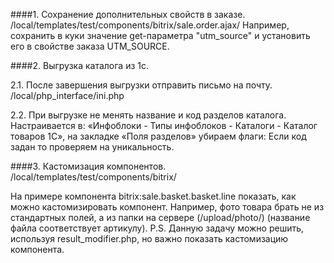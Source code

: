 
####1. Сохранение дополнительных свойств в заказе. 
/local/templates/test/components/bitrix/sale.order.ajax/
Например,  сохранить в куки значение get-параметра "utm_source" и установить его в свойстве заказа UTM_SOURCE.

####2. Выгрузка каталога из 1с.

2.1. После завершения выгрузки отправить письмо на почту.
/local/php_interface/ini.php

2.2. При выгрузке не менять название и код разделов каталога.
Настраивается в:
«Инфоблоки - Типы инфоблоков - Каталоги - Каталог товаров 1С», на закладке «Поля разделов» убираем флаги:
Если код задан то проверяем на уникальность.


####3. Кастомизация компонентов.
/local/templates/test/components/bitrix/

На примере компонента bitrix:sale.basket.basket.line показать, как можно кастомизировать компонент. Например, фото товара брать не из стандартных полей, а из папки на сервере (/upload/photo/) (название файла соответствует артикулу). P.S. Данную задачу можно решить, используя result_modifier.php, но важно показать кастомизацию компонента.

